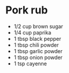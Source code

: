 Pork rub
========

- 1/2 cup brown sugar
- 1/4 cup paprika
- 1 tbsp black pepper
- 1 tbsp chili powder
- 1 tbsp garlic powder
- 1 tbsp onion powder
- 1 tsp cayenne
